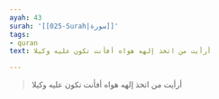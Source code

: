 ```yaml
---
ayah: 43
surah: '[[025-Surah|سورة]]'
tags:
- quran
text: أرأيت من اتخذ إلهه هواه أفأنت تكون عليه وكيلا

---
```

> أرأيت من اتخذ إلهه هواه أفأنت تكون عليه وكيلا
